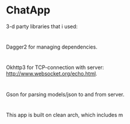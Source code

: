 # ChatApp
3-d party libraries that i used:
# 
Dagger2 for managing dependencies.
# 
Okhttp3 for TCP-connection with server: http://www.websocket.org/echo.html.
# 
Gson for parsing models/json to and from server.
#
This app is built on clean arch, which includes m
#
